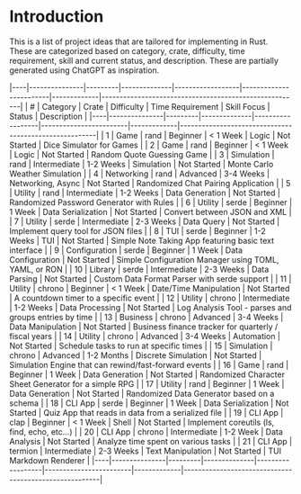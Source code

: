 # Introduction

This is a list of project ideas that are tailored for implementing in Rust. These are categorized based on category, crate, difficulty, time requirement, skill and current status, and description. These are partially generated using ChatGPT as inspiration.

|----|---------------|---------|--------------|------------------|------------------------|-------------|-------------------------------------------------------|
| #  | Category      | Crate   | Difficulty   | Time Requirement | Skill Focus            | Status      | Description                                           |
|----|---------------|---------|--------------|------------------|------------------------|-------------|-------------------------------------------------------|
| 1  | Game          | rand    | Beginner     | < 1 Week         | Logic                  | Not Started | Dice Simulator for Games                              |
| 2  | Game          | rand    | Beginner     | < 1 Week         | Logic                  | Not Started | Random Quote Guessing Game                            |
| 3  | Simulation    | rand    | Intermediate | 1-2 Weeks        | Simulation             | Not Started | Monte Carlo Weather Simulation                        |
| 4  | Networking    | rand    | Advanced     | 3-4 Weeks        | Networking, Async      | Not Started | Randomized Chat Pairing Application                   |
| 5  | Utility       | rand    | Intermediate | 1-2 Weeks        | Data Generation        | Not Started | Randomized Password Generator with Rules              |
| 6  | Utility       | serde   | Beginner     | 1 Week           | Data Serialization     | Not Started | Convert between JSON and XML                          |
| 7  | Utility       | serde   | Intermediate | 2-3 Weeks        | Data Query             | Not Started | Implement query tool for JSON files                   |
| 8  | TUI           | serde   | Beginner     | 1-2 Weeks        | TUI                    | Not Started | Simple Note Taking App featuring basic text interface |
| 9  | Configuration | serde   | Beginner     | 1 Week           | Data Configuration     | Not Started | Simple Configuration Manager using TOML, YAML, or RON |
| 10 | Library       | serde   | Intermediate | 2-3 Weeks        | Data Parsing           | Not Started | Custom Data Format Parser with serde support          |
| 11 | Utility       | chrono  | Beginner     | < 1 Week         | Date/Time Manipulation | Not Started | A countdown timer to a specific event                 |
| 12 | Utility       | chrono  | Intermediate | 1-2 Weeks        | Data Processing        | Not Started | Log Analysis Tool - parses and groups entries by time |
| 13 | Business      | chrono  | Advanced     | 3-4 Weeks        | Data Manipulation      | Not Started | Business finance tracker for quarterly / fiscal years |
| 14 | Utility       | chrono  | Advanced     | 3-4 Weeks        | Automation             | Not Started | Schedule tasks to run at specific times               |
| 15 | Simulation    | chrono  | Advanced     | 1-2 Months       | Discrete Simulation    | Not Started | Simulation Engine that can rewind/fast-forward events |
| 16 | Game          | rand    | Beginner     | 1 Week           | Data Generation        | Not Started | Randomized Character Sheet Generator for a simple RPG |
| 17 | Utility       | rand    | Beginner     | 1 Week           | Data Generation        | Not Started | Randomized Data Generator based on a schema           |
| 18 | CLI App       | serde   | Beginner     | 1 Week           | Data Serialization     | Not Started | Quiz App that reads in data from a serialized file    |
| 19 | CLI App       | clap    | Beginner     | < 1 Week         | Shell                  | Not Started | Implement coreutils (ls, find, echo, etc...)          |
| 20 | CLI App       | chrono  | Intermediate | 1-2 Week         | Data Analysis          | Not Started | Analyze time spent on various tasks                   |
| 21 | CLI App       | termion | Intermediate | 2-3 Weeks        | Text Manipulation      | Not Started | TUI Markdown Renderer                                 |
|----|---------------|---------|--------------|------------------|------------------------|-------------|-------------------------------------------------------|

